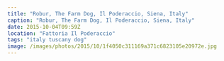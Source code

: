 ```yaml
---
title: "Robur, The Farm Dog, Il Poderaccio, Siena, Italy"
caption: "Robur, The Farm Dog, Il Poderaccio, Siena, Italy"
date: 2015-10-04T09:59Z
location: "Fattoria Il Poderaccio"
tags: "italy tuscany dog"
image: /images/photos/2015/10/1f4050c311169a371c6823105e20972e.jpg
---
```


